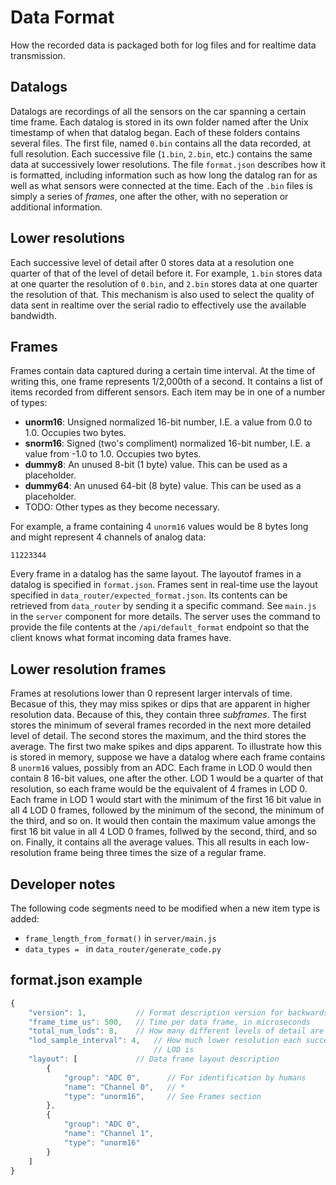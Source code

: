 # Data Format

How the recorded data is packaged both for log files and for realtime data
transmission.

## Datalogs

Datalogs are recordings of all the sensors on the car spanning a certain time
frame. Each datalog is stored in its own folder named after the Unix timestamp 
of when that datalog began. Each of these folders contains several files. The 
first file, named `0.bin` contains all the data recorded, at full resolution.
Each successive file (`1.bin`, `2.bin`, etc.) contains the same data at
successively lower resolutions. The file `format.json` describes how it is
formatted, including information such as how long the datalog ran for as well
as what sensors were connected at the time. Each of the `.bin` files is simply
a series of *frames*, one after the other, with no seperation or additional 
information.

## Lower resolutions

Each successive level of detail after 0 stores data at a resolution one quarter
of that of the level of detail before it. For example, `1.bin` stores data at 
one quarter the resolution of `0.bin`, and `2.bin` stores data at one quarter
the resolution of that. This mechanism is also used to select the quality of
data sent in realtime over the serial radio to effectively use the available 
bandwidth.

## Frames

Frames contain data captured during a certain time interval. At the time of
writing this, one frame represents 1/2,000th of a second. It contains a list of
items recorded from different sensors. Each item may be in one of a number of
types:

- **unorm16**: Unsigned normalized 16-bit number, I.E. a value from 0.0 to 1.0.
  Occupies two bytes.
- **snorm16**: Signed (two's compliment) normalized 16-bit number, I.E. a value 
  from -1.0 to 1.0. Occupies two bytes.
- **dummy8**: An unused 8-bit (1 byte) value. This can be used as a placeholder.
- **dummy64**: An unused 64-bit (8 byte) value. This can be used as a 
  placeholder.
- TODO: Other types as they become necessary.

For example, a frame containing 4 `unorm16` values would be 8 bytes long and
might represent 4 channels of analog data:

```
11223344
```

Every frame in a datalog has the same layout. The layoutof frames in a datalog 
is specified in `format.json`. Frames sent in real-time use the layout specified
in `data_router/expected_format.json`. Its contents can be retrieved from 
`data_router` by sending it a specific command. See `main.js` in the `server` 
component for more details. The server uses the command to provide the file 
contents at the `/api/default_format` endpoint so that the client knows what 
format incoming data frames have.

## Lower resolution frames

Frames at resolutions lower than 0 represent larger intervals of time. Becasue
of this, they may miss spikes or dips that are apparent in higher resolution
data. Because of this, they contain three *subframes*. The first stores the
minimum of several frames recorded in the next more detailed level of detail.
The second stores the maximum, and the third stores the average. The first
two make spikes and dips apparent. To illustrate how this is stored in memory,
suppose we have a datalog where each frame contains 8 `unorm16` values, possibly
from an ADC. Each frame in LOD 0 would then contain 8 16-bit values, one after
the other. LOD 1 would be a quarter of that resolution, so each frame would be
the equivalent of 4 frames in LOD 0. Each frame in LOD 1 would start with the
minimum of the first 16 bit value in all 4 LOD 0 frames, followed by the minimum
of the second, the minimum of the third, and so on. It would then contain the
maximum value amongs the first 16 bit value in all 4 LOD 0 frames, follwed by
the second, third, and so on. Finally, it contains all the average values. This
all results in each low-resolution frame being three times the size of a regular
frame.

## Developer notes
The following code segments need to be modified when a new item type is added:
- `frame_length_from_format()` in `server/main.js`
- `data_types = ` in `data_router/generate_code.py`

## format.json example

```js
{
    "version": 1,           // Format description version for backwards compatibility
    "frame_time_us": 500,   // Time per data frame, in microseconds
    "total_num_lods": 8,    // How many different levels of detail are recorded
    "lod_sample_interval": 4,   // How much lower resolution each successive
                                // LOD is
    "layout": [             // Data frame layout description
        {
            "group": "ADC 0",      // For identification by humans
            "name": "Channel 0",   // *
            "type": "unorm16",     // See Frames section
        },
        {
            "group": "ADC 0",
            "name": "Channel 1",
            "type": "unorm16"
        }
    ]
}
```
